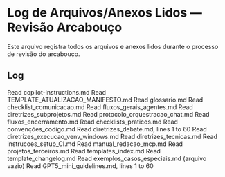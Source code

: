 # Log de Arquivos/Anexos Lidos — Revisão Arcabouço

Este arquivo registra todos os arquivos e anexos lidos durante o processo de revisão do arcabouço.

## Log

Read copilot-instructions.md
Read TEMPLATE_ATUALIZACAO_MANIFESTO.md
Read glossario.md
Read checklist_comunicacao.md
Read fluxos_gerais_agentes.md
Read diretrizes_subprojetos.md
Read protocolo_orquestracao_chat.md
Read fluxos_encerramento.md
Read checklists_praticos.md
Read convenções_codigo.md
Read diretrizes_debate.md, lines 1 to 60
Read diretrizes_execucao_venv_windows.md
Read diretrizes_tecnicas.md
Read instrucoes_setup_CI.md
Read manual_redacao_mcp.md
Read projetos_terceiros.md
Read templates_index.md
Read template_changelog.md
Read exemplos_casos_especiais.md (arquivo vazio)
Read GPT5_mini_guidelines.md, lines 1 to 60
